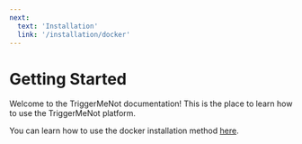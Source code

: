 ```yaml
---
next:
  text: 'Installation'
  link: '/installation/docker'
---
```


# Getting Started

Welcome to the TriggerMeNot documentation! This is the place to learn how to use the TriggerMeNot platform.

You can learn how to use the docker installation method [here](/getting-started/installation/docker.md).
